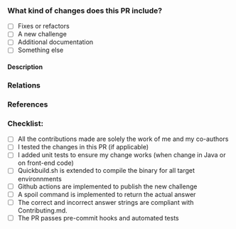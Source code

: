  <!-- Thank you for submitting a pull request to the WrongSecrets Binaries repo! See what makes a good PR at https://github.com/OWASP/wrongsecrets-binaries/blob/master/CONTRIBUTING.md-->

### What kind of changes does this PR include?

-   [ ] Fixes or refactors
-   [ ] A new challenge
-   [ ] Additional documentation
-   [ ] Something else

#### Description

<!---
Please provide a helpful summary of what change this pull request will introduce.
--->

### Relations

<!---
If your pull request fully resolves and should automatically close the linked issue, use Closes. Otherwise, use Relates.

For Example:

Relates #0000
or
Closes #0000
--->

### References

<!---
Optionally, provide any helpful references that may help the reviewer(s).
--->

### Checklist:

-   [ ] All the contributions made are solely the work of me and my co-authors
-   [ ] I tested the changes in this PR (if applicable)
-   [ ] I added unit tests to ensure my change works (when change in Java or on front-end code)
-   [ ] Quickbuild.sh is extended to compile the binary for all target environnments
-   [ ] Github actions are implemented to publish the new challenge
-   [ ] A spoil command is implemented to return the actual answer
-   [ ] The correct and incorrect answer strings are compliant with Contributing.md.
-   [ ] The PR passes pre-commit hooks and automated tests

